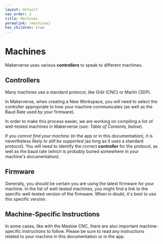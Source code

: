 ```yaml
---
layout: default
nav_order: 2
title: Machines
permalink: /machines/
has_children: true
---
```


# Machines

Makerverse uses various **controllers** to speak to different machines.

## Controllers

Many machines use a standard protocol, like Grbl (CNC) or Marlin (3DP).

In Makerverse, when creating a New Workspace, you will need to select the controller appropriate to how your machine communicates (as well as the Baud Rate used by your firmware).

In order to make this process easier, we are working on compiling a list of well-tested machines in Makerverse (_see: Table of Contents, below_).

If you _cannot find your machine_ (in the app or in this documentation), it is nevertheless _likely to still be supported_ (as long as it uses a standard protocol). You will need to identify the correct **controller** for the protocol, as well as the baud rate (which is probably buried somewhere in your machine's documentation).

## Firmware

Generally, you should be certain you are using the latest firmware for your machine. In the list of well-tested machines, you might find a link to the specific well-tested version of the firmware. When in doubt, it's best to use this specific version.

## Machine-Specific Instructions

In some cases, like with the Maslow CNC, there are also important machine-specific instructions to follow. Please be sure to read any instructions related to your machine in this documentation or in the app.

